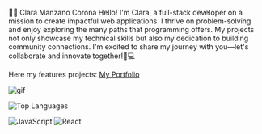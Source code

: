 
👩‍💻 Clara Manzano Corona
Hello! I'm Clara, a full-stack developer on a mission to create impactful web applications. I thrive on problem-solving and enjoy exploring the many paths that programming offers. My projects not only showcase my technical skills but also my dedication to building community connections. I'm excited to share my journey with you—let's collaborate and innovate together!🌱💻

Here my features projects: 
[My Portfolio](https://porfolio-clara-manzano-corona.netlify.app/)

![gif](https://i.giphy.com/media/v1.Y2lkPTc5MGI3NjExa3lzMmE3ajJyNXh0dTVqb2txa2RqdTRremlxaXhkNWZ6ZzByam5wZiZlcD12MV9pbnRlcm5hbF9naWZfYnlfaWQmY3Q9Zw/HzPtbOKyBoBFsK4hyc/giphy.gif)

![Top Languages](https://github-readme-stats.vercel.app/api/top-langs/?username=ClaraDevelope&layout=compact&theme=radical)

![JavaScript](https://img.shields.io/badge/Code-JavaScript-yellow)
![React](https://img.shields.io/badge/Framework-React-blue)
